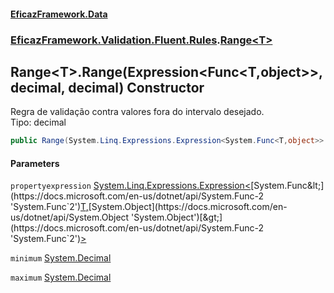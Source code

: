 #### [EficazFramework.Data](EficazFrameworkData.md 'EficazFramework Data')
### [EficazFramework.Validation.Fluent.Rules](EficazFrameworkData.md#EficazFramework_Validation_Fluent_Rules 'EficazFramework.Validation.Fluent.Rules').[Range&lt;T&gt;](Range_T_.md 'EficazFramework.Validation.Fluent.Rules.Range&lt;T&gt;')
## Range&lt;T&gt;.Range(Expression&lt;Func&lt;T,object&gt;&gt;, decimal, decimal) Constructor
Regra de validação contra valores fora do intervalo desejado.  
Tipo: decimal  
```csharp
public Range(System.Linq.Expressions.Expression<System.Func<T,object>> propertyexpression, decimal minimum, decimal maximum);
```
#### Parameters
<a name='EficazFramework_Validation_Fluent_Rules_Range_T__Range(System_Linq_Expressions_Expression_System_Func_T_object___decimal_decimal)_propertyexpression'></a>
`propertyexpression` [System.Linq.Expressions.Expression&lt;](https://docs.microsoft.com/en-us/dotnet/api/System.Linq.Expressions.Expression-1 'System.Linq.Expressions.Expression`1')[System.Func&lt;](https://docs.microsoft.com/en-us/dotnet/api/System.Func-2 'System.Func`2')[T](Range_T_.md#EficazFramework_Validation_Fluent_Rules_Range_T__T 'EficazFramework.Validation.Fluent.Rules.Range&lt;T&gt;.T')[,](https://docs.microsoft.com/en-us/dotnet/api/System.Func-2 'System.Func`2')[System.Object](https://docs.microsoft.com/en-us/dotnet/api/System.Object 'System.Object')[&gt;](https://docs.microsoft.com/en-us/dotnet/api/System.Func-2 'System.Func`2')[&gt;](https://docs.microsoft.com/en-us/dotnet/api/System.Linq.Expressions.Expression-1 'System.Linq.Expressions.Expression`1')  
  
<a name='EficazFramework_Validation_Fluent_Rules_Range_T__Range(System_Linq_Expressions_Expression_System_Func_T_object___decimal_decimal)_minimum'></a>
`minimum` [System.Decimal](https://docs.microsoft.com/en-us/dotnet/api/System.Decimal 'System.Decimal')  
  
<a name='EficazFramework_Validation_Fluent_Rules_Range_T__Range(System_Linq_Expressions_Expression_System_Func_T_object___decimal_decimal)_maximum'></a>
`maximum` [System.Decimal](https://docs.microsoft.com/en-us/dotnet/api/System.Decimal 'System.Decimal')  
  
